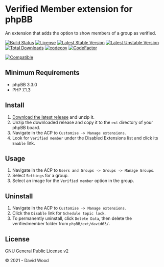 # Verified Member extension for phpBB

An extension that adds the option to show members of a group as verified.

[![Build Status](https://github.com/david63/verifiedmember/workflows/Tests/badge.svg)](https://github.com/phpbb-extensions/david63/verifiedmember)
[![License](https://poser.pugx.org/david63/verifiedmember/license)](https://packagist.org/packages/david63/verifiedmember)
[![Latest Stable Version](https://poser.pugx.org/david63/verifiedmember/v/stable)](https://packagist.org/packages/david63/verifiedmember)
[![Latest Unstable Version](https://poser.pugx.org/david63/verifiedmember/v/unstable)](https://packagist.org/packages/david63/verifiedmember)
[![Total Downloads](https://poser.pugx.org/david63/verifiedmember/downloads)](https://packagist.org/packages/david63/verifiedmember)
[![codecov](https://codecov.io/gh/david63/verifiedmember/branch/master/graph/badge.svg?token=D2500PgRex)](https://codecov.io/gh/david63/verifiedmember)
[![CodeFactor](https://www.codefactor.io/repository/github/david63/verifiedmember/badge)](https://www.codefactor.io/repository/github/david63/verifiedmember)

[![Compatible](https://img.shields.io/badge/compatible-phpBB:3.3.x-blue.svg)](https://shields.io/)

## Minimum Requirements
* phpBB 3.3.0
* PHP 7.1.3

## Install
1. [Download the latest release](https://github.com/david63/verifiedmember/archive/3.3.zip) and unzip it.
2. Unzip the downloaded release and copy it to the `ext` directory of your phpBB board.
3. Navigate in the ACP to `Customise -> Manage extensions`.
4. Look for `Verified member` under the Disabled Extensions list and click its `Enable` link.

## Usage
1. Navigate in the ACP to `Users and Groups -> Groups -> Manage Groups`.
2. Select `Settings` for a group.
3. Select an image for the `Verified member` option in the group.


## Uninstall
1. Navigate in the ACP to `Customise -> Manage extensions`.
2. Click the `Disable` link for `Schedule topic lock`.
3. To permanently uninstall, click `Delete Data`, then delete the verifiedmember folder from `phpBB/ext/david63/`.

## License
[GNU General Public License v2](http://opensource.org/licenses/GPL-2.0)

© 2021 - David Wood
